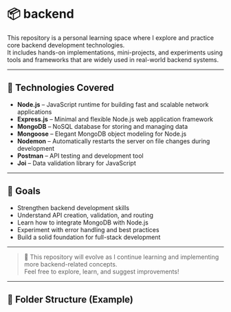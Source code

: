 # 📦 backend

This repository is a personal learning space where I explore and practice core backend development technologies.  
It includes hands-on implementations, mini-projects, and experiments using tools and frameworks that are widely used in real-world backend systems.

---

## 🔧 Technologies Covered

- **Node.js** – JavaScript runtime for building fast and scalable network applications  
- **Express.js** – Minimal and flexible Node.js web application framework  
- **MongoDB** – NoSQL database for storing and managing data  
- **Mongoose** – Elegant MongoDB object modeling for Node.js  
- **Nodemon** – Automatically restarts the server on file changes during development  
- **Postman** – API testing and development tool  
- **Joi** – Data validation library for JavaScript

---

## 🎯 Goals

- Strengthen backend development skills  
- Understand API creation, validation, and routing  
- Learn how to integrate MongoDB with Node.js  
- Experiment with error handling and best practices  
- Build a solid foundation for full-stack development

---

> 📌 This repository will evolve as I continue learning and implementing more backend-related concepts.  
Feel free to explore, learn, and suggest improvements!

---

## 📂 Folder Structure (Example)


